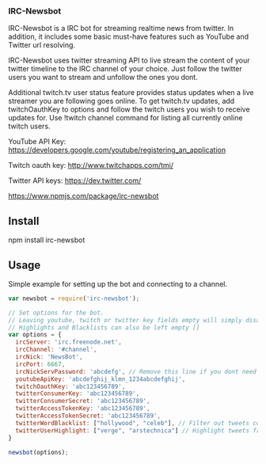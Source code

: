 ### IRC-Newsbot

IRC-Newsbot is a IRC bot for streaming realtime news from twitter.
In addition, it includes some basic must-have features such as YouTube and Twitter url resolving.

IRC-Newsbot uses twitter streaming API to live stream the content of your twitter timeline to the IRC channel of 
your choice. Just follow the twitter users you want to stream and unfollow the ones you dont.

Additional twitch.tv user status feature provides status updates when a live streamer you are following goes online.
To get twitch.tv updates, add twitchOauthKey to options and follow the twitch users you wish to receive updates for. Use !twitch channel command for listing all currently online twitch users.

YouTube API Key: https://developers.google.com/youtube/registering_an_application

Twitch oauth key: http://www.twitchapps.com/tmi/

Twitter API keys: https://dev.twitter.com/


https://www.npmjs.com/package/irc-newsbot

## Install
npm install irc-newsbot

## Usage

Simple example for setting up the bot and connecting to a channel.

```js
var newsbot = require('irc-newsbot');

// Set options for the bot.
// Leaving youtube, twitch or twitter key fields empty will simply disable those features of the bot.
// Highlights and Blacklists can also be left empty []
var options = {
  ircServer: 'irc.freenode.net',
  ircChannel: '#channel',
  ircNick: 'NewsBot',
  ircPort: 6667,
  ircNickServPassword: 'abcdefg', // Remove this line if you dont need to auth via NickServ
  youtubeApiKey: 'abcdefghij_klmn_1234abcdefghij',
  twitchOauthKey: 'abc123456789',
  twitterConsumerKey: 'abc123456789',
  twitterConsumerSecret: 'abc123456789',
  twitterAccessTokenKey: 'abc123456789',
  twitterAccessTokenSecret: 'abc123456789',
  twitterWordBlacklist: ["hollywood", "celeb"], // Filter out tweets containing blacklisted words
  twitterUserHighlight: ["verge", "arstechnica"] // Highlight tweets from these users
}

newsbot(options);
```

